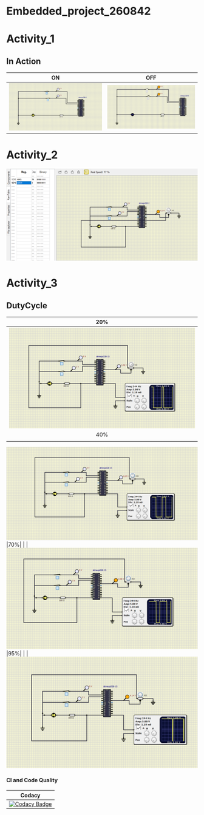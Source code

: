 # Embedded_project_260842

# Activity_1

## In Action

|ON|OFF|
|:--:|:--:|
|![ON](simulation/LED_ON.png)|![OFF](simulation/LED_OFF.png)|

# Activity_2
![ADC](https://github.com/Sowmika26/Embedded_project_260842/blob/main/simulation/ADC.png)

# Activity_3

## DutyCycle

|20%|
|:--:|
|![PWM_20%_Dutycycle](https://github.com/Sowmika26/Embedded_project_260842/blob/main/simulation/PWM_20%25_Dutycycle.png)
|40%|
|   |
![PWM_40%_Dutycycle](https://github.com/Sowmika26/Embedded_project_260842/blob/main/simulation/PWM_40%25_Dutycycle.png)
|70%|
|   |
![PWM_70%_Dutycycle](https://github.com/Sowmika26/Embedded_project_260842/blob/main/simulation/PWM_70%25_Dutycycle.png)
|95%|
|   |
![PWM_95%_Dutycycle](https://github.com/Sowmika26/Embedded_project_260842/blob/main/simulation/PWM_95%25_Dutycycle.png)

#### CI and Code Quality

|Codacy|
|:--:|
|[![Codacy Badge](https://app.codacy.com/project/badge/Grade/254dbfd046374361be1eac45f2db66c0)](https://www.codacy.com/gh/Sowmika26/Embedded_project_260842/dashboard?utm_source=github.com&amp;utm_medium=referral&amp;utm_content=Sowmika26/Embedded_project_260842&amp;utm_campaign=Badge_Grade)|

